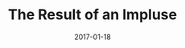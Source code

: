 ---
layout: essay
type: essay
title: The Result of an Impluse
date: 2017-01-18
labels:
  - Coding Standards
  - Software Engineering
---